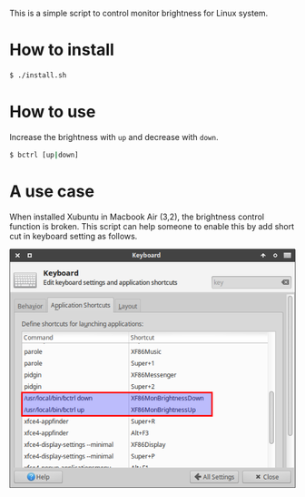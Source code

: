 This is a simple script to control monitor brightness for Linux system.

How to install
==============

```bash
$ ./install.sh
```

How to use
==========

Increase the brightness with `up` and decrease with `down`.

```bash
$ bctrl [up|down]
```

A use case
==========

When installed Xubuntu in Macbook Air (3,2), the brightness control function is
broken. This script can help someone to enable this by add short cut in
keyboard setting as follows.

![](img/screenshot.png)
